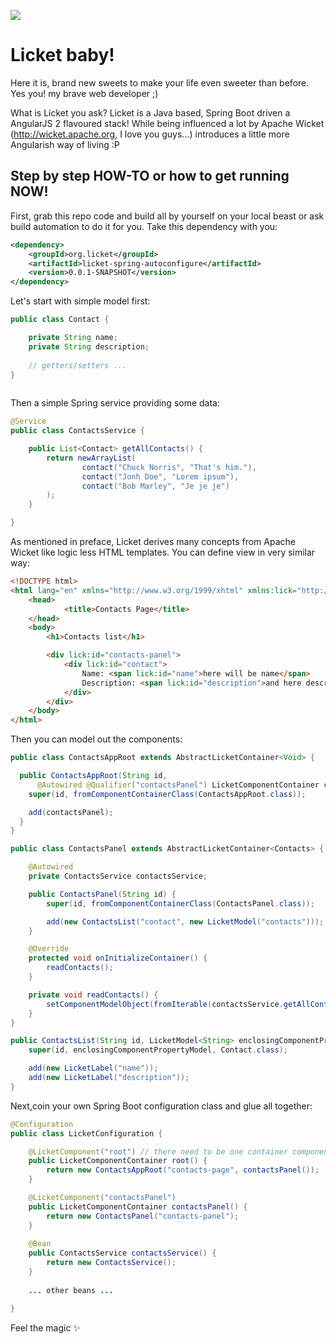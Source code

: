  ![](https://rawgit.com/activey/licket/master/licket.svg)
# Licket baby!
Here it is, brand new sweets to make your life even sweeter than before. Yes you! my brave web developer ;)

What is Licket you ask? Licket is a Java based, Spring Boot driven a AngularJS 2 flavoured stack!
While being influenced a lot by Apache Wicket (http://wicket.apache.org, I love you guys...) introduces a little more Angularish way of living :P

## Step by step HOW-TO or how to get running NOW!

First, grab this repo code and build all by yourself on your local beast or ask build automation to do it for you.
Take this dependency with you:

```xml
<dependency>
    <groupId>org.licket</groupId>
    <artifactId>licket-spring-autoconfigure</artifactId>
    <version>0.0.1-SNAPSHOT</version>
</dependency>
```

Let's start with simple model first:

```java
public class Contact {

    private String name;
    private String description;
    
    // getters/setters ...
}
    
```

Then a simple Spring service providing some data:

```java
@Service
public class ContactsService {

    public List<Contact> getAllContacts() {
        return newArrayList(
                contact("Chuck Norris", "That's him."),
                contact("Jonh Doe", "Lorem ipsum"),
                contact("Bob Marley", "Je je je")
        );
    }

}
```

As mentioned in preface, Licket derives many concepts from Apache Wicket like logic less HTML templates. You can define view in very similar way:

```html
<!DOCTYPE html>
<html lang="en" xmlns="http://www.w3.org/1999/xhtml" xmlns:lick="http://www.w3.org/1999/xhtml">
    <head>
            <title>Contacts Page</title>
    </head>
    <body>
        <h1>Contacts list</h1>

        <div lick:id="contacts-panel">
            <div lick:id="contact">
                Name: <span lick:id="name">here will be name</span>
                Description: <span lick:id="description">and here description</span>
            </div>
        </div>
    </body>
</html>
```

Then you can model out the components:

```java
public class ContactsAppRoot extends AbstractLicketContainer<Void> {

  public ContactsAppRoot(String id,
      @Autowired @Qualifier("contactsPanel") LicketComponentContainer contactsPanel) {
    super(id, fromComponentContainerClass(ContactsAppRoot.class));

    add(contactsPanel);
  }
}

public class ContactsPanel extends AbstractLicketContainer<Contacts> {

    @Autowired
    private ContactsService contactsService;

    public ContactsPanel(String id) {
        super(id, fromComponentContainerClass(ContactsPanel.class));

        add(new ContactsList("contact", new LicketModel("contacts")));
    }

    @Override
    protected void onInitializeContainer() {
        readContacts();
    }

    private void readContacts() {
        setComponentModelObject(fromIterable(contactsService.getAllContacts()));
    }
}

public ContactsList(String id, LicketModel<String> enclosingComponentPropertyModel) {
    super(id, enclosingComponentPropertyModel, Contact.class);

    add(new LicketLabel("name"));
    add(new LicketLabel("description"));
}
```

Next,coin your own Spring Boot configuration class and glue all together:

```java
@Configuration
public class LicketConfiguration {

    @LicketComponent("root") // there need to be one container component called "root"
    public LicketComponentContainer root() {
        return new ContactsAppRoot("contacts-page", contactsPanel());
    }

    @LicketComponent("contactsPanel")
    public LicketComponentContainer contactsPanel() {
        return new ContactsPanel("contacts-panel");
    }
    
    @Bean
    public ContactsService contactsService() {
        return new ContactsService();
    }
    
    ... other beans ...

}
```

Feel the magic :sparkles:
 
